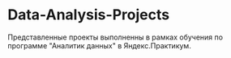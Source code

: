 # Data-Analysis-Projects

Представленные проекты выполненны в рамках обучения по программе "Аналитик данных" в Яндекс.Практикум.

